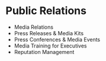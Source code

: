 # Public Relations

- Media Relations
- Press Releases & Media Kits
- Press Conferences & Media Events
- Media Training for Executives
- Reputation Management
